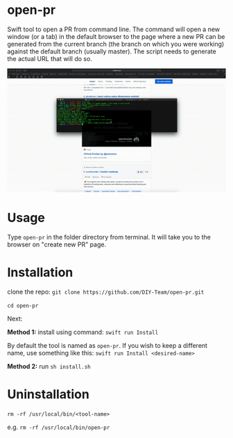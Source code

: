 # open-pr
Swift tool to open a PR from command line. The command will open a new window (or a tab) in the default browser to the page where a new PR can be generated from the current branch (the branch on which you were working) against the default branch (usually master). The script needs to generate the actual URL that will do so.

![Alt Text](https://github.com/DIY-Team/open-pr/blob/master/demo.gif)

# Usage
Type `open-pr` in the folder directory from terminal. It will take you to the browser on "create new PR" page.

# Installation
clone the repo:
`git clone https://github.com/DIY-Team/open-pr.git`

`cd open-pr`

Next:

**Method 1:**
install using command:
`swift run Install`

By default the tool is named as `open-pr`. If you wish to keep a different name, use something like this:
`swift run Install <desired-name>`

**Method 2:**
run `sh install.sh`


# Uninstallation

`rm -rf /usr/local/bin/<tool-name>`

e.g. `rm -rf /usr/local/bin/open-pr` 

